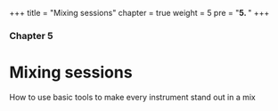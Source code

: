 +++
title = "Mixing sessions"
chapter = true
weight = 5
pre = "<b>5. </b>"
+++

### Chapter 5
# Mixing sessions

How to use basic tools to make every instrument stand out in a mix
